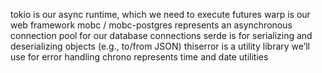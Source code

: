 tokio is our async runtime, which we need to execute futures
warp is our web framework
mobc / mobc-postgres represents an asynchronous connection pool for our database connections
serde is for serializing and deserializing objects (e.g., to/from JSON)
thiserror is a utility library we’ll use for error handling
chrono represents time and date utilities
